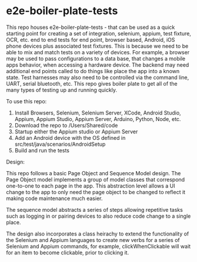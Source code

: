 # e2e-boiler-plate-tests

This repo houses e2e-boiler-plate-tests - that can be used as a quick starting point for creating a set of integration, selenium, appium, test fixture, OCR, etc. end to end tests for end point, browser based, Android, iOS phone devices plus associated test fixtures.  This is because we need to be able to mix and match tests on a variety of devices.  For example, a browser may be used to pass configurations to a data base, that changes a mobile apps behavior, when accessing a hardware device.  The backend may need additional end points called to do things like place the app into a known state.  Test harnesses may also need to be controlled via the command line, UART, serial bluetooth, etc.  This repo gives boiler plate to get all of the many types of testing up and running quickly.

To use this repo:

1. Install Browsers, Selenium, Selenium Server, XCode, Android Studio, Appium, Appium Studio, Appium Server,  Arduino, Python, Node, etc.
2. Download the repo to /Users/Shared/code
3. Startup either the Appium studio or Appium Server
4. Add an Android device with the OS defined in src/test/java/scenarios/AndroidSetup
5. Build and run the tests

Design:

This repo follows a basic Page Object and Sequence Model design.
The Page Object model implements a group of model classes that correspond one-to-one to each page in the app.  This abstraction level allows a UI change to the app to only need the page object to be changed to reflect it making code maintenance much easier.  

The sequence model abstracts a series of steps allowing repetitive tasks such as logging in or pairing devices to also reduce code change to a single place.

The design also incorporates a class heirachy to extend the functionality of the Selenium and Appium languages to create new verbs for a series of Selenium and Appium commands, for example, clickWhenClickable will wait for an item to become clickable, prior to clicking it.

